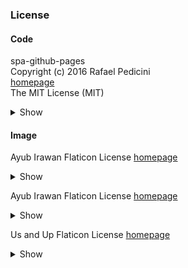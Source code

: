 ### License

#### Code

spa-github-pages  
Copyright (c) 2016 Rafael Pedicini  
[homepage](https://github.com/rafgraph/spa-github-pages)  
The MIT License (MIT)

<details>
<summary>Show</summary>

/public/404.html  
/public/index.html

</details>


#### Image

Ayub Irawan
Flaticon License
[homepage](https://www.flaticon.com/free-icons/dots)
<details>
<summary>Show</summary>

/public/Image/MenuIcon/Kebab.png

<!-- <a href="https://www.flaticon.com/free-icons/dots" title="dots icons">Dots icons created by Ayub Irawan - Flaticon</a> -->
</details>

Ayub Irawan
Flaticon License
[homepage](https://www.flaticon.com/free-icons/like)

<details>
<summary>Show</summary>

/public/Image/MenuIcon/Like.png

<!-- <a href="https://www.flaticon.com/free-icons/like" title="like icons">Like icons created by kliwir art - Flaticon</a> -->
</details>

Us and Up
Flaticon License
[homepage](https://www.flaticon.com/kr/free-icons/-)

<details>
<summary>Show</summary>

/public/Image/MenuIcon/Hate.png

<!-- <a href="https://www.flaticon.com/kr/free-icons/-" title="같지 않은 아이콘">같지 않은 아이콘  제작자: Us and Up - Flaticon</a> -->
</details>

